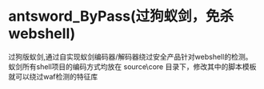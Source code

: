 # antsword_ByPass(过狗蚁剑，免杀webshell)
过狗版蚁剑,通过自实现蚁剑编码器/解码器绕过安全产品针对webshell的检测。
蚁剑所有shell项目的编码方式均放在 source\core 目录下，修改其中的脚本模板就可以绕过waf检测的特征库
